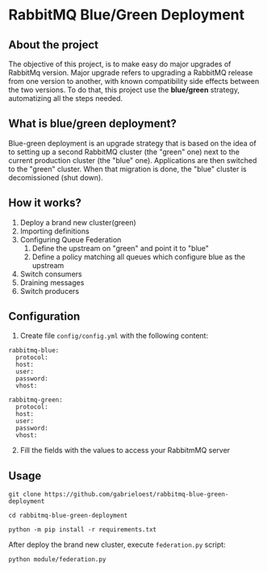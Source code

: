 
# RabbitMQ Blue/Green Deployment

## About the project
The objective of this project, is to make easy do major upgrades of RabbitMq version. Major upgrade refers to upgrading a RabbitMQ release from one version to another, with known compatibility side effects between the two versions. To do that, this project use the **blue/green** strategy, automatizing all the steps needed.

## What is blue/green deployment?
Blue-green deployment is an upgrade strategy that is based on the idea of to setting up a second RabbitMQ cluster (the "green" one) next to the current production cluster (the "blue" one). Applications are then switched to the "green" cluster. When that migration is done, the "blue" cluster is decomissioned (shut down).

## How it works?
1. Deploy a brand new cluster(green)
2. Importing definitions
3. Configuring Queue Federation
    1. Define the upstream on "green" and point it to "blue"
    2. Define a policy matching all queues which configure blue as the upstream
4. Switch consumers
5. Draining messages
5. Switch producers

## Configuration
1. Create file `config/config.yml` with the following content:
```
rabbitmq-blue:
  protocol:
  host:
  user:
  password:
  vhost:
  
rabbitmq-green:
  protocol:
  host:
  user:
  password:
  vhost:
```
2. Fill the fields with the values to access your RabbitmMQ server

## Usage
```
git clone https://github.com/gabrieloest/rabbitmq-blue-green-deployment
```
```
cd rabbitmq-blue-green-deployment
```
```
python -m pip install -r requirements.txt
```

After deploy the brand new cluster, execute `federation.py` script:
```
python module/federation.py
```
